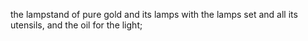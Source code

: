 the lampstand of pure gold and its lamps with the lamps set and all its utensils, and the oil for the light;
